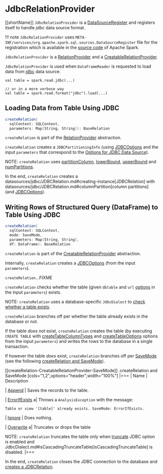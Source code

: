 # JdbcRelationProvider

[[shortName]]
`JdbcRelationProvider` is a [DataSourceRegister](../../DataSourceRegister.md) and registers itself to handle *jdbc* data source format.

!!! note
    `JdbcRelationProvider` uses `META-INF/services/org.apache.spark.sql.sources.DataSourceRegister` file for the registration which is available in the [source code](https://github.com/apache/spark/blob/master/sql/core/src/main/resources/META-INF/services/org.apache.spark.sql.sources.DataSourceRegister) of Apache Spark.

`JdbcRelationProvider` is a [RelationProvider](#createRelation-RelationProvider) and a [CreatableRelationProvider](#createRelation-CreatableRelationProvider).

`JdbcRelationProvider` is used when `DataFrameReader` is requested to load data from [jdbc](../../DataFrameReader.md#jdbc) data source.

```text
val table = spark.read.jdbc(...)

// or in a more verbose way
val table = spark.read.format("jdbc").load(...)
```

## <span id="createRelation-RelationProvider"> Loading Data from Table Using JDBC

```scala
createRelation(
  sqlContext: SQLContext,
  parameters: Map[String, String]): BaseRelation
```

`createRelation` is part of the [RelationProvider](../../RelationProvider.md#createRelation) abstraction.

`createRelation` creates a `JDBCPartitioningInfo` (using [JDBCOptions](JDBCOptions.md) and the input `parameters` that correspond to the [Options for JDBC Data Source](JDBCOptions.md#options)).

NOTE: `createRelation` uses [partitionColumn](../../DataFrameReader.md#partitionColumn), [lowerBound](../../DataFrameReader.md#lowerBound), [upperBound](../../DataFrameReader.md#upperBound) and [numPartitions](../../DataFrameReader.md#numPartitions).

In the end, `createRelation` creates a datasources/jdbc/JDBCRelation.md#creating-instance[JDBCRelation] with datasources/jdbc/JDBCRelation.md#columnPartition[column partitions] (and [JDBCOptions](JDBCOptions.md)).

## <span id="createRelation-CreatableRelationProvider"> Writing Rows of Structured Query (DataFrame) to Table Using JDBC

```scala
createRelation(
  sqlContext: SQLContext,
  mode: SaveMode,
  parameters: Map[String, String],
  df: DataFrame): BaseRelation
```

`createRelation` is part of the [CreatableRelationProvider](../../CreatableRelationProvider.md#createRelation) abstraction.

Internally, `createRelation` creates a [JDBCOptions](JDBCOptions.md) (from the input `parameters`).

`createRelation`...FIXME

`createRelation` checks whether the table (given `dbtable` and `url` [options](JDBCOptions.md#options) in the input `parameters`) exists.

NOTE: `createRelation` uses a database-specific `JdbcDialect` to [check whether a table exists](JdbcDialect.md#getTableExistsQuery).

`createRelation` branches off per whether the table already exists in the database or not.

If the table *does not* exist, `createRelation` creates the table (by executing `CREATE TABLE` with [createTableColumnTypes](JDBCOptions.md#createTableColumnTypes) and [createTableOptions](JDBCOptions.md#createTableOptions) options from the input `parameters`) and writes the rows to the database in a single transaction.

If however the table *does* exist, `createRelation` branches off per [SaveMode](../../DataFrameWriter.md#SaveMode) (see the following [createRelation and SaveMode](#createRelation-CreatableRelationProvider-SaveMode)).

[[createRelation-CreatableRelationProvider-SaveMode]]
.createRelation and SaveMode
[cols="1,2",options="header",width="100%"]
|===
| Name
| Description

| [Append](../../DataFrameWriter.md#Append)
| Saves the records to the table.

| [ErrorIfExists](../../DataFrameWriter.md#ErrorIfExists)
a| Throws a `AnalysisException` with the message:

```text
Table or view '[table]' already exists. SaveMode: ErrorIfExists.
```

| [Ignore](../../DataFrameWriter.md#Ignore)
| Does nothing.

| [Overwrite](../../DataFrameWriter.md#Overwrite)
a| Truncates or drops the table

NOTE: `createRelation` truncates the table only when [truncate](JDBCOptions.md#truncate) JDBC option is enabled and JdbcDialect.md#isCascadingTruncateTable[isCascadingTruncateTable] is disabled.
|===

In the end, `createRelation` closes the JDBC connection to the database and [creates a JDBCRelation](#createRelation-RelationProvider).
